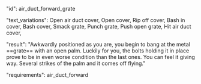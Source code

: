 "id": air_duct_forward_grate

"text_variations":
Open air duct cover, Open cover, Rip off cover, Bash in cover, Bash cover, Smack grate, Punch grate, Push open grate, Hit air duct cover,

"result":
"Awkwardly positioned as you are, you begin to bang at the metal ==grate== with an open palm. Luckily for you, the bolts holding it in place prove to be in even worse condition than the last ones. You can feel it giving way. Several strikes of the palm and it comes off flying."

"requirements": air_duct_forward